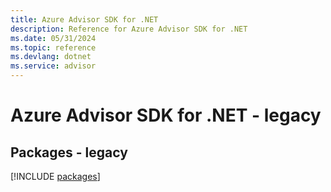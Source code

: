 ```yaml
---
title: Azure Advisor SDK for .NET
description: Reference for Azure Advisor SDK for .NET
ms.date: 05/31/2024
ms.topic: reference
ms.devlang: dotnet
ms.service: advisor
---
```

# Azure Advisor SDK for .NET - legacy
## Packages - legacy
[!INCLUDE [packages](advisor-index.md)]